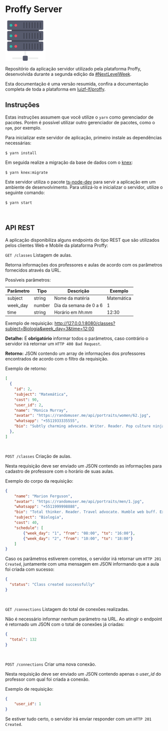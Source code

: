 # Proffy Server

<img src="./docs/resources/img/icons/servers.svg" height="128px">

Repositório da aplicação servidor utilizado pela plataforma Proffy, desenvolvida durante a segunda edição da [#NextLevelWeek](https://nextlevelweek.com/).

Esta documentação é uma versão resumida, confira a documentação completa de toda a plataforma em [luizf-lf/proffy](https://github.com/luizf-lf/proffy).

## Instruções

Estas instruções assumem que você utilize o `yarn` como gerenciador de pacotes. Porém é possível utilizar outro gerenciador de pacotes, como o `npm`, por exemplo.

Para inicializar este servidor de aplicação, primeiro instale as dependências necessárias:

`$ yarn install`

Em seguida realize a migração da base de dados com o [knex](http://knexjs.org/):

`$ yarn knex:migrate`

Este servidor utiliza o pacote [ts-node-dev](https://www.npmjs.com/package/ts-node-dev) para servir a aplicação em um ambiente de desenvolvimento. Para utilizá-lo e inicializar o servidor, utilize o seguinte comando:

`$ yarn start`

<br />

## API REST

A aplicação disponibiliza alguns endpoints do tipo REST que são utilizados pelos clientes Web e Mobile da plataforma Proffy:

`GET /classes` Listagem de aulas.

Retorna informações dos professores e aulas de acordo com os parâmetros fornecidos através da URL.

Possíveis parâmetros:

| Parâmetro | Tipo   | Descrição              | Exemplo    |
| --------- | ------ | ---------------------- | ---------- |
| subject   | string | Nome da matéria        | Matemática |
| week_day  | number | Dia da semana de 0 a 6 | 1          |
| time      | string | Horário em _hh:mm_     | 12:30      |

Exemplo de requisição: http://127.0.0.1:8080/classes?subject=Biologia&week_day=3&time=12:00

**Detalhe:** É **obrigatório** informar todos o parâmetros, caso contrário o servidor irá retornar um `HTTP 400 Bad Request`.

**Retorno:** JSON contendo um array de informações dos professores encontrados de acordo com o filtro da requisição.

Exemplo de retorno:

```JSON
[
  {
    "id": 2,
    "subject": "Matemática",
    "cost": 90,
    "user_id": 2,
    "name": "Monica Murray",
    "avatar": "https://randomuser.me/api/portraits/women/62.jpg",
    "whatsapp": "+5511933335555",
    "bio": "Subtly charming advocate. Writer. Reader. Pop culture ninja. Music enthusiast."
  },
]
```

<br />

`POST /classes` Criação de aulas.

Nesta requisição deve ser enviado um JSON contendo as informações para cadastro de professore com o horário de suas aulas.

Exemplo do corpo da requisição:

```JSON
{
    "name": "Marion Ferguson",
    "avatar": "https://randomuser.me/api/portraits/men/1.jpg",
    "whatsapp": "+5511999998888",
    "bio": "Total thinker. Reader. Travel advocate. Humble web buff. Extreme organizer. Bacon lover.",
    "subject": "Biologia",
    "cost": 40,
    "schedule": [
        {"week_day": "1", "from": "08:00", "to": "16:00"},
        {"week_day": "2", "from": "10:00", "to": "18:00"}
    ]
}
```

Caso os parâmetros estiverem corretos, o servidor irá retornar um `HTTP 201 Created`, juntamente com uma mensagem em JSON informando que a aula foi criada com sucesso:

```JSON
{
  "status": "Class created successfully"
}
```

<br />

`GET /connections` Listagem do total de conexões realizadas.

Não é necessário informar nenhum parâmetro na URL. Ao atingir o endpoint é retornado um JSON com o total de conexões já criadas:

```JSON
{
  "total": 132
}
```

<br />

`POST /connections` Criar uma nova conexão.

Nesta requisição deve ser enviado um JSON contendo apenas o _user_id_ do professor com qual foi criada a conexão.

Exemplo de requisição:

```JSON
{
    "user_id": 1
}
```

Se estiver tudo certo, o servidor irá enviar responder com um `HTTP 201 Created`.
